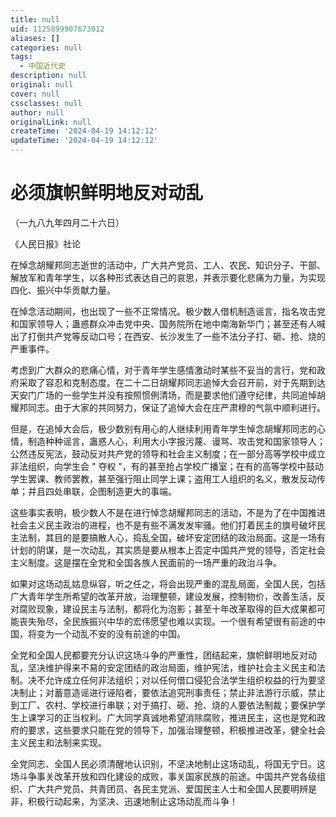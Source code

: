 ```yaml
---
title: null
uid: 1125899907673012
aliases: []
categories: null
tags:
  - 中国近代史
description: null
original: null
cover: null
cssclasses: null
author: null
originalLink: null
createTime: '2024-04-19 14:12:12'
updateTime: '2024-04-19 14:12:12'
---
```


# 必须旗帜鲜明地反对动乱

（一九八九年四月二十六日）

《人民日报》社论

在悼念胡耀邦同志逝世的活动中，广大共产党员、工人、农民、知识分子、干部、解放军和青年学生，以各种形式表达自己的哀思，并表示要化悲痛为力量，为实现四化、振兴中华贡献力量。

在悼念活动期间，也出现了一些不正常情况。极少数人借机制造谣言，指名攻击党和国家领导人；蛊惑群众冲击党中央、国务院所在地中南海新华门；甚至还有人喊出了打倒共产党等反动口号；在西安、长沙发生了一些不法分子打、砸、抢、烧的严重事件。

考虑到广大群众的悲痛心情，对于青年学生感情激动时某些不妥当的言行，党和政府采取了容忍和克制态度。在二十二日胡耀邦同志追悼大会召开前，对于先期到达天安门广场的一些学生并没有按照惯例清场，而是要求他们遵守纪律，共同追悼胡耀邦同志。由于大家的共同努力，保证了追悼大会在庄严肃穆的气氛中顺利进行。

但是，在追悼大会后，极少数别有用心的人继续利用青年学生悼念胡耀邦同志的心情，制造种种谣言，蛊惑人心，利用大小字报污蔑、谩骂、攻击党和国家领导人；公然违反宪法，鼓动反对共产党的领导和社会主义制度；在一部分高等学校中成立非法组织，向学生会 " 夺权 "，有的甚至抢占学校广播室；在有的高等学校中鼓动学生罢课、教师罢教，甚至强行阻止同学上课；盗用工人组织的名义，散发反动传单；并且四处串联，企图制造更大的事端。

这些事实表明，极少数人不是在进行悼念胡耀邦同志的活动，不是为了在中国推进社会主义民主政治的进程，也不是有些不满发发牢骚。他们打着民主的旗号破坏民主法制，其目的是要搞散人心，捣乱全国，破坏安定团结的政治局面。这是一场有计划的阴谋，是一次动乱，其实质是要从根本上否定中国共产党的领导，否定社会主义制度。这是摆在全党和全国各族人民面前的一场严重的政治斗争。

如果对这场动乱姑息纵容，听之任之，将会出现严重的混乱局面，全国人民，包括广大青年学生所希望的改革开放，治理整顿，建设发展，控制物价，改善生活，反对腐败现象，建设民主与法制，都将化为泡影；甚至十年改革取得的巨大成果都可能丧失殆尽，全民族振兴中华的宏伟愿望也难以实现。一个很有希望很有前途的中国，将变为一个动乱不安的没有前途的中国。

全党和全国人民都要充分认识这场斗争的严重性，团结起来，旗帜鲜明地反对动乱，坚决维护得来不易的安定团结的政治局面，维护宪法，维护社会主义民主和法制。决不允许成立任何非法组织；对以任何借口侵犯合法学生组织权益的行为要坚决制止；对蓄意造谣进行诬陷者，要依法追究刑事责任；禁止非法游行示威，禁止到工厂、农村、学校进行串联；对于搞打、砸、抢、烧的人要依法制裁；要保护学生上课学习的正当权利。广大同学真诚地希望消除腐败，推进民主，这也是党和政府的要求，这些要求只能在党的领导下，加强治理整顿，积极推进改革，健全社会主义民主和法制来实现。

全党同志、全国人民必须清醒地认识别，不坚决地制止这场动乱，将国无宁日。这场斗争事关改革开放和四化建设的成败，事关国家民族的前途。中国共产党各级组织、广大共产党员、共青团员、各民主党派、爱国民主人士和全国人民要明辨是非，积极行动起来，为坚决、迅速地制止这场动乱而斗争！
